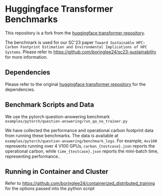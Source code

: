 <!---
Copyright 2020 The HuggingFace Team. All rights reserved.

Licensed under the Apache License, Version 2.0 (the "License");
you may not use this file except in compliance with the License.
You may obtain a copy of the License at

    http://www.apache.org/licenses/LICENSE-2.0

Unless required by applicable law or agreed to in writing, software
distributed under the License is distributed on an "AS IS" BASIS,
WITHOUT WARRANTIES OR CONDITIONS OF ANY KIND, either express or implied.
See the License for the specific language governing permissions and
limitations under the License.
-->

# Huggingface Transformer Benchmarks

This repository is a fork from the [huggingface transformer repository](https://github.com/huggingface/transformers). 

The benchmark is used for our SC'23 paper ``Toward Sustainable HPC: Carbon Footprint Estimation and Environmental Implications of HPC Systems``. Please refer to https://github.com/boringlee24/sc23-sustainability for more information.

## Dependencies

Please refer to the original [huggingface transformer repository](https://github.com/huggingface/transformers) for the dependencies.

## Benchmark Scripts and Data

We use the pytorch question-answering benchmark ``examples/pytorch/question-answering/run_qa_no_trainer.py``

We have collected the performance and operational carbon footprint data from running these benchmarks. The data is available at ``examples/pytorch/question-answering/benchmark_logs``. For example, ``4xv100`` represents running over 4 V100 GPUs, ``carbon_{testcase}.json`` reports the operational carbon, while ``time_{testcase}.json`` reports the mini-batch time, representing performance..

## Running in Container and Cluster

Refer to https://github.com/boringlee24/containerized_distributed_training for the options passed into the python script

